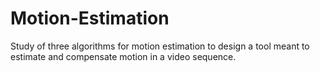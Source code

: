 # Motion-Estimation
Study of three algorithms for motion estimation to design a tool meant to estimate and compensate motion in a video sequence.
